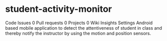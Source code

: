 # student-activity-monitor
 Code Issues 0 Pull requests 0 Projects 0 Wiki Insights Settings Android based mobile application to detect the attentiveness of student in class and thereby notify the instructor by using the motion and position sensors. 
